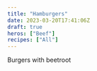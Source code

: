 ```yaml
---
title: "Hamburgers"
date: 2023-03-20T17:41:06Z
draft: true
heros: ["Beef"]
recipes: ["All"]
---
```


Burgers with beetroot
